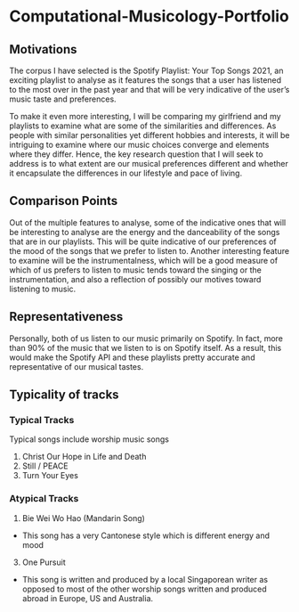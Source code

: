 # Computational-Musicology-Portfolio
## Motivations
The corpus I have selected is the Spotify Playlist: Your Top Songs 2021, an exciting playlist to analyse as it features the songs that a user has listened to the most over in the past year and that will be very indicative of the user’s music taste and preferences.

To make it even more interesting, I will be comparing my girlfriend and my playlists to examine what are some of the similarities and differences. As people with similar personalities yet different hobbies and interests, it will be intriguing to examine where our music choices converge and elements where they differ. Hence, the key research question that I will seek to address is to what extent are our musical preferences different and whether it encapsulate the differences in our lifestyle and pace of living.

##  Comparison Points
Out of the multiple features to analyse, some of the indicative ones that will be interesting to analyse are the energy and the danceability of the songs that are in our playlists. This will be quite indicative of our preferences of the mood of the songs that we prefer to listen to. Another interesting feature to examine will be the instrumentalness, which will be a good measure of which of us prefers to listen to music tends toward the singing or the instrumentation, and also a reflection of possibly our motives toward listening to music.

## Representativeness
Personally, both of us listen to our music primarily on Spotify. In fact, more than 90% of the music that we listen to is on Spotify itself. As a result, this would make the Spotify API and these playlists pretty accurate and representative of our musical tastes.

## Typicality of tracks 
### Typical Tracks
Typical songs include worship music songs
1. Christ Our Hope in Life and Death
2. Still / PEACE
3. Turn Your Eyes

### Atypical Tracks
1. Bie Wei Wo Hao (Mandarin Song)
  - This song has a very Cantonese style which is different energy and mood
3. One Pursuit
  - This song is written and produced by a local Singaporean writer as opposed to most of the other worship songs written and produced abroad in Europe, US and Australia.
